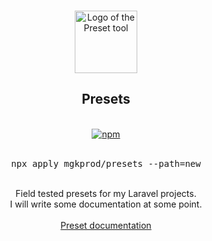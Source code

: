 <p align="center">
  <br />
  <a href="https://usepreset.dev">
    <img width="100" src="https://raw.githubusercontent.com/preset/cli/main/.github/assets/logo.svg" alt="Logo of the Preset tool">
  </a>
  <br />
</p>

<h2 align="center">Presets</h2>

<p align="center">
  <br />
  <a href="https://www.npmjs.com/package/apply">
    <img alt="npm" src="https://img.shields.io/npm/v/apply?label=preset">
  </a>
  <br />
  <br />
  <pre align="center">npx apply mgkprod/presets --path=new</pre>
</p>
<br />

<div align="center">
  Field tested presets for my Laravel projects.
  <br />
  I will write some documentation at some point.
  <br />
  <br />
  <a href="https://usepreset.dev">Preset documentation</a>
</div>